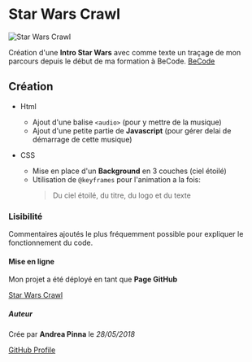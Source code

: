 # Star Wars Crawl


![Star Wars Crawl](../Becode/Star-Wars-Crawl/css/images/Starwarscrawl.png?raw=true)

Création d'une **Intro Star Wars**
avec comme texte un traçage de mon parcours depuis le début de ma formation à BeCode.
[BeCode](https://becode.org/)

## Création

* Html
  - Ajout d'une balise `<audio>` (pour y mettre de la musique)
  - Ajout d'une petite partie de **Javascript** (pour gérer delai de démarrage de cette musique)

* CSS
  - Mise en place d'un **Background** en 3 couches (ciel étoilé)
  - Utilisation de `@keyframes` pour l'animation a la fois: 
	> Du ciel étoilé,
	> du titre,
	> du logo
	> et du texte

### Lisibilité

Commentaires ajoutés le plus fréquemment possible pour expliquer le fonctionnement 
du code. 

#### Mise en ligne

Mon projet a été déployé en tant que **Page GitHub**

[Star Wars Crawl](https://andreapinnapicone.github.io/Star-Wars-Crawl/)

##### Auteur

Crée par **Andrea Pinna** le *28/05/2018*

[GitHub Profile](https://github.com/Andreapinnapicone)





